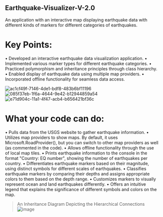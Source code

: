 ## Earthquake-Visualizer-V-2.0
An application with an interactive map displaying earthquake data with different kinds of markers for different categories of earthquakes.
# Key Points:
• Developed an interactive earthquake data visualization application.
• Implemented various marker types for different earthquake categories.
• Practiced polymorphism and inheritance principles through class hierarchy.
• Enabled display of earthquake data using multiple map providers.
• Incorporated offline functionality for seamless data access.

![ac1cf49f-7146-4de1-bdf8-483b6bf11196](https://github.com/EmircanKartal/Earthquake-Visualizer-V-2.0/assets/88210656/b2663d5d-7c10-447e-a751-b9337674af8c)
![085f37eb-1f6a-4644-9e42-b12944859a54](https://github.com/EmircanKartal/Earthquake-Visualizer-V-2.0/assets/88210656/dc0a611e-9c37-4ced-8ed9-58c6b738c7db)
![e71d904c-11a1-4f47-acb4-b656421bf36c](https://github.com/EmircanKartal/Earthquake-Visualizer-V-2.0/assets/88210656/8efecb2a-23fa-42ff-ab46-00d355d13977)
# What your code can do:

• Pulls data from the USGS website to gather earthquake information.
• Utilizes map providers to show maps. By default, it uses Microsoft.RoadProvider(), but you can switch to other map providers as well (as commented in the code).
• Allows offline functionality through the use of local map tiles.
• Prints earthquake information to the console in the format "Country: EQ number", showing the number of earthquakes per country.
• Differentiates earthquake markers based on their magnitude, using distinct symbols for different scales of earthquakes.
• Classifies earthquake markers by comparing their depths and assigns appropriate colors to them based on the depth range.
• Customizes markers to visually represent ocean and land earthquakes differently.
• Offers an intuitive legend that explains the significance of different symbols and colors on the map.

> An Inheritance Diagram Depicting the Hierarchical Connections
> ![image](https://github.com/EmircanKartal/Earthquake-Visualizer-V-2.0/assets/88210656/7e20ac8f-6051-4cce-8158-92fd58359145)

